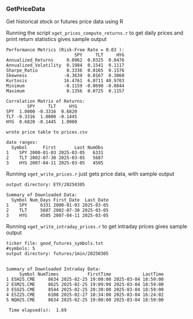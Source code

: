 ### GetPriceData
Get historical stock or futures price data using R

Running the script `xget_prices_compute_returns.r` to get daily prices and print
return statistics gives sample output

```
Performance Metrics (Risk-Free Rate = 0.03 ):
                          SPY     TLT     HYG
Annualized_Returns     0.0962  0.0325  0.0476
Annualized_Volatility  0.1984  0.1541  0.1117
Sharpe_Ratio           0.3336  0.0165  0.1576
Skewness              -0.3639  0.0167  0.3060
Kurtosis              16.4761  6.0711 40.9703
Minimum               -0.1159 -0.0690 -0.0844
Maximum                0.1356  0.0725  0.1157

Correlation Matrix of Returns:
        SPY     TLT     HYG
SPY  1.0000 -0.3316  0.6820
TLT -0.3316  1.0000 -0.1445
HYG  0.6820 -0.1445  1.0000

wrote price table to prices.csv 

date ranges:
  Symbol      First       Last NumObs
1    SPY 2000-01-03 2025-03-05   6331
2    TLT 2002-07-30 2025-03-05   5687
3    HYG 2007-04-11 2025-03-05   4505
```

Running `xget_write_prices.r` just gets price data, with sample output
```
output directory: ETF/20250305 

Summary of Downloaded Data:
  Symbol Num_Days First_Date  Last_Date
1    SPY     6331 2000-01-03 2025-03-05
2    TLT     5687 2002-07-30 2025-03-05
3    HYG     4505 2007-04-11 2025-03-05
```

Running `xget_write_intraday_prices.r` to get intraday prices gives sample output

```
ticker file: good_futures_symbols.txt
#symbols: 5
output directory: futures/1min/20250305 


Summary of Downloaded Intraday Data:
     Symbol NumTimes           FirstTime            LastTime
1 ESH25.CME     8634 2025-02-25 19:00:00 2025-03-04 18:59:00
2 ESM25.CME     8625 2025-02-25 19:09:00 2025-03-04 18:59:00
3 ESU25.CME     8544 2025-02-25 20:30:00 2025-03-04 18:59:00
4 ESZ25.CME     6108 2025-02-27 10:34:00 2025-03-04 16:24:02
5 NQH25.CME     8634 2025-02-25 19:00:00 2025-03-04 18:59:00

 Time elapsed(s):  1.69
```
